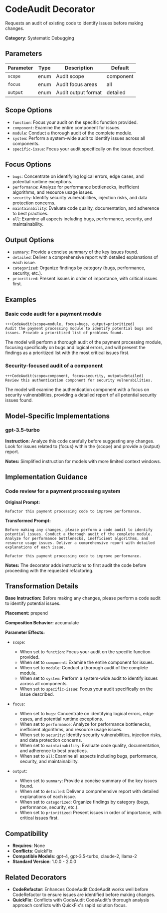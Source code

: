 # CodeAudit Decorator

Requests an audit of existing code to identify issues before making changes.

**Category**: Systematic Debugging

## Parameters

| Parameter | Type | Description | Default |
|-----------|------|-------------|--------|
| `scope` | enum | Audit scope | component |
| `focus` | enum | Audit focus areas | all |
| `output` | enum | Audit output format | detailed |

## Scope Options

- `function`: Focus your audit on the specific function provided.
- `component`: Examine the entire component for issues.
- `module`: Conduct a thorough audit of the complete module.
- `system`: Perform a system-wide audit to identify issues across all components.
- `specific-issue`: Focus your audit specifically on the issue described.

## Focus Options

- `bugs`: Concentrate on identifying logical errors, edge cases, and potential runtime exceptions.
- `performance`: Analyze for performance bottlenecks, inefficient algorithms, and resource usage issues.
- `security`: Identify security vulnerabilities, injection risks, and data protection concerns.
- `maintainability`: Evaluate code quality, documentation, and adherence to best practices.
- `all`: Examine all aspects including bugs, performance, security, and maintainability.

## Output Options

- `summary`: Provide a concise summary of the key issues found.
- `detailed`: Deliver a comprehensive report with detailed explanations of each issue.
- `categorized`: Organize findings by category (bugs, performance, security, etc.).
- `prioritized`: Present issues in order of importance, with critical issues first.

## Examples

### Basic code audit for a payment module

```
+++CodeAudit(scope=module, focus=bugs, output=prioritized)
Audit the payment processing module to identify potential bugs and issues. Provide a prioritized list of problems found.
```

The model will perform a thorough audit of the payment processing module, focusing specifically on bugs and logical errors, and will present the findings as a prioritized list with the most critical issues first.

### Security-focused audit of a component

```
+++CodeAudit(scope=component, focus=security, output=detailed)
Review this authentication component for security vulnerabilities.
```

The model will examine the authentication component with a focus on security vulnerabilities, providing a detailed report of all potential security issues found.

## Model-Specific Implementations

### gpt-3.5-turbo

**Instruction:** Analyze this code carefully before suggesting any changes. Look for issues related to {focus} within the {scope} and provide a {output} report.

**Notes:** Simplified instruction for models with more limited context windows.


## Implementation Guidance

### Code review for a payment processing system

**Original Prompt:**
```
Refactor this payment processing code to improve performance.
```

**Transformed Prompt:**
```
Before making any changes, please perform a code audit to identify potential issues. Conduct a thorough audit of the complete module. Analyze for performance bottlenecks, inefficient algorithms, and resource usage issues. Deliver a comprehensive report with detailed explanations of each issue.

Refactor this payment processing code to improve performance.
```

**Notes:** The decorator adds instructions to first audit the code before proceeding with the requested refactoring.

## Transformation Details

**Base Instruction:** Before making any changes, please perform a code audit to identify potential issues.

**Placement:** prepend

**Composition Behavior:** accumulate

**Parameter Effects:**

- `scope`:
  - When set to `function`: Focus your audit on the specific function provided.
  - When set to `component`: Examine the entire component for issues.
  - When set to `module`: Conduct a thorough audit of the complete module.
  - When set to `system`: Perform a system-wide audit to identify issues across all components.
  - When set to `specific-issue`: Focus your audit specifically on the issue described.

- `focus`:
  - When set to `bugs`: Concentrate on identifying logical errors, edge cases, and potential runtime exceptions.
  - When set to `performance`: Analyze for performance bottlenecks, inefficient algorithms, and resource usage issues.
  - When set to `security`: Identify security vulnerabilities, injection risks, and data protection concerns.
  - When set to `maintainability`: Evaluate code quality, documentation, and adherence to best practices.
  - When set to `all`: Examine all aspects including bugs, performance, security, and maintainability.

- `output`:
  - When set to `summary`: Provide a concise summary of the key issues found.
  - When set to `detailed`: Deliver a comprehensive report with detailed explanations of each issue.
  - When set to `categorized`: Organize findings by category (bugs, performance, security, etc.).
  - When set to `prioritized`: Present issues in order of importance, with critical issues first.

## Compatibility

- **Requires**: None
- **Conflicts**: QuickFix
- **Compatible Models**: gpt-4, gpt-3.5-turbo, claude-2, llama-2
- **Standard Version**: 1.0.0 - 2.0.0

## Related Decorators

- **CodeRefactor**: Enhances CodeAudit CodeAudit works well before CodeRefactor to ensure issues are identified before making changes.
- **QuickFix**: Conflicts with CodeAudit CodeAudit's thorough analysis approach conflicts with QuickFix's rapid solution focus.
